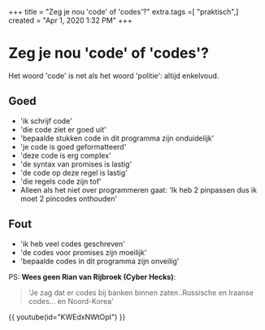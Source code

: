 +++
title = "Zeg je nou 'code' of 'codes'?"
extra.tags =[ "praktisch",]
created = "Apr 1, 2020 1:32 PM"
+++
# Zeg je nou 'code' of 'codes'?


Het woord 'code' is net als het woord 'politie': altijd enkelvoud.

## Goed

- 'ik schrijf code'
- 'die code ziet er goed uit'
- 'bepaalde stukken code in dit programma zijn onduidelijk'
- 'je code is goed geformatteerd'
- 'deze code is erg complex'
- 'de syntax van promises is lastig'
- 'de code op deze regel is lastig'
- 'die regels code zijn tof'
- Alleen als het niet over programmeren gaat: 'Ik heb 2 pinpassen dus ik moet 2 pincodes onthouden'

## Fout

- 'ik heb veel codes geschreven'
- 'de codes voor promises zijn moeilijk'
- 'bepaalde codes in dit programma zijn onveilig'

PS: **Wees geen Rian van Rijbroek (Cyber Hecks)**:

> 'Je zag dat er codes bij banken binnen zaten..Russische en Iraanse codes...
> en Noord-Korea'

{{ youtube(id="KWEdxNWtOpI") }}

